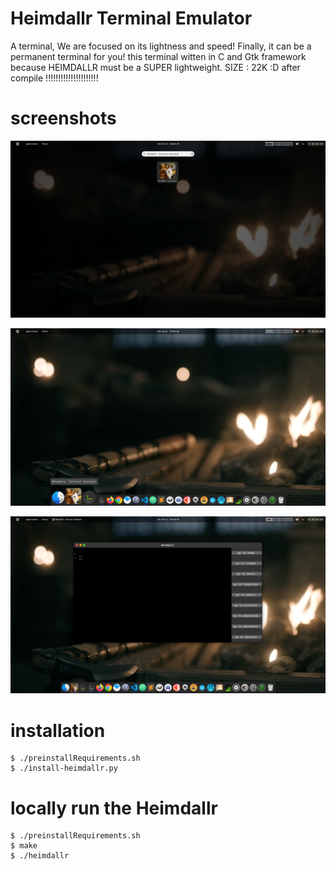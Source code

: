 # Heimdallr Terminal Emulator

A terminal,
We are focused on its lightness and speed!
Finally, it can be a permanent terminal for you!
this terminal witten in C and Gtk framework
because HEIMDALLR must be a SUPER lightweight.
SIZE : 22K :D
after compile !!!!!!!!!!!!!!!!!!!!!

# screenshots

![screenshots](screenshots/1.png)

![screenshots](screenshots/2.png)

![screenshots](screenshots/3.png)

# installation 
    $ ./preinstallRequirements.sh
    $ ./install-heimdallr.py


# locally run the Heimdallr
    $ ./preinstallRequirements.sh
    $ make
    $ ./heimdallr

